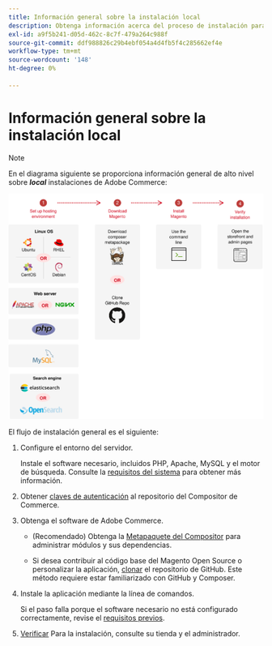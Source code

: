 ```yaml
---
title: Información general sobre la instalación local
description: Obtenga información acerca del proceso de instalación para implementaciones locales de Adobe Commerce.
exl-id: a9f5b241-d05d-462c-8c7f-479a264c988f
source-git-commit: ddf988826c29b4ebf054a4d4fb5f4c285662ef4e
workflow-type: tm+mt
source-wordcount: '148'
ht-degree: 0%

---
```


# Información general sobre la instalación local

>[!NOTE]
>
>En el diagrama siguiente se proporciona información general de alto nivel sobre _**local**_ instalaciones de Adobe Commerce:

![Funcionamiento de la instalación](../assets/installation/install-diagram-24.svg)

El flujo de instalación general es el siguiente:

1. Configure el entorno del servidor.

   Instale el software necesario, incluidos PHP, Apache, MySQL y el motor de búsqueda. Consulte la [requisitos del sistema](system-requirements.md) para obtener más información.

1. Obtener [claves de autenticación](prerequisites/authentication-keys.md) al repositorio del Compositor de Commerce.

1. Obtenga el software de Adobe Commerce.

   * (Recomendado) Obtenga la [Metapaquete del Compositor](composer.md) para administrar módulos y sus dependencias.

   * Si desea contribuir al código base del Magento Open Source o personalizar la aplicación, [clonar](https://developer.adobe.com/commerce/contributor/guides/install/clone-repository/) el repositorio de GitHub. Este método requiere estar familiarizado con GitHub y Composer.

1. Instale la aplicación mediante la línea de comandos.

   Si el paso falla porque el software necesario no está configurado correctamente, revise el [requisitos previos](prerequisites/overview.md).

1. [Verificar](next-steps/verify.md) Para la instalación, consulte su tienda y el administrador.
